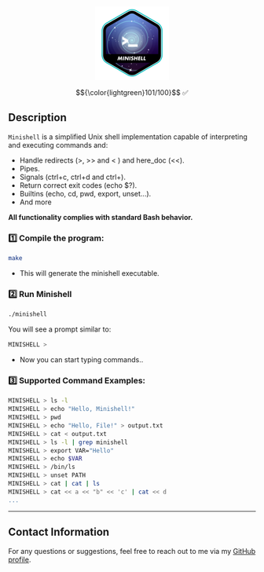 <p align="center">
  <img src="https://github.com/Ailton-Bezerra/Ailton-Bezerra/blob/main/badges/minishelle.png" alt="minishell 42 project badge"/>
<p align="center">
$${\color{lightgreen}101/100}$$ ✅

## Description
`Minishell` is a simplified Unix shell implementation capable of interpreting and executing commands and:
- Handle redirects (>, >> and < ) and here_doc (<<).
- Pipes.
- Signals (ctrl+c, ctrl+d and ctrl+\).
- Return correct exit codes (echo $?).
- Builtins (echo, cd, pwd, export, unset...).
- And more
  
**All functionality complies with standard Bash behavior.**

### 1️⃣ Compile the program:
```sh
make
```
- This will generate the minishell executable.

### 2️⃣ Run Minishell
```sh
./minishell
```
You will see a prompt similar to:
```sh
MINISHELL > 
```
- Now you can start typing commands..

### 3️⃣  Supported Command Examples:
```sh
MINISHELL > ls -l
MINISHELL > echo "Hello, Minishell!"
MINISHELL > pwd
MINISHELL > echo "Hello, File!" > output.txt
MINISHELL > cat < output.txt
MINISHELL > ls -l | grep minishell
MINISHELL > export VAR="Hello"
MINISHELL > echo $VAR
MINISHELL > /bin/ls
MINISHELL > unset PATH
MINISHELL > cat | cat | ls
MINISHELL > cat << a << "b" << 'c' | cat << d
...
```
---
## Contact Information
For any questions or suggestions, feel free to reach out to me via my [GitHub profile](https://github.com/Ailton-Bezerra).

